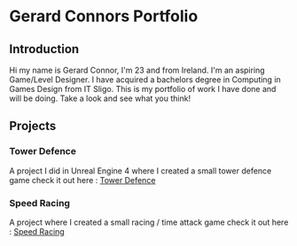 # Gerard Connors Portfolio

## Introduction
Hi my name is Gerard Connor, I'm 23 and from Ireland. I'm an aspiring Game/Level Designer. I have acquired a bachelors degree in Computing in Games Design from IT Sligo. This is my portfolio of work I have done and will be doing. Take a look and see what you think!

## Projects

### Tower Defence
A project I did in Unreal Engine 4 where I created a small tower defence game check it out here : [Tower Defence](http://s00155398.github.io/Tower-Defence)

### Speed Racing
A project where I created a small racing / time attack game check it out here : [Speed Racing](https://s00155398.github.io/SpeedRacing)

